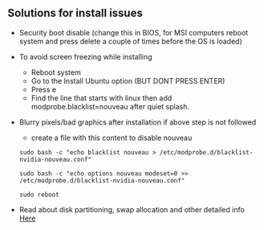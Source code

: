 ## Solutions for install issues 

- Security boot disable (change this in BIOS, for MSI computers reboot system and press delete a couple of times before the OS is loaded)

-  To avoid screen freezing while installing
    - Reboot system
    - Go to the Install Ubuntu option (BUT DONT PRESS ENTER)
    - Press e
    - Find the line that starts with linux then add modprobe.blacklist=nouveau after quiet splash.
- Blurry pixels/bad graphics after installation if above step is not followed
    - create a file with this content to disable nouveau
    ```
    sudo bash -c "echo blacklist nouveau > /etc/modprobe.d/blacklist-nvidia-nouveau.conf"
    
    sudo bash -c "echo options nouveau modeset=0 >> /etc/modprobe.d/blacklist-nvidia-nouveau.conf"
    
    sudo reboot
    ```

- Read about disk partitioning, swap allocation and other detailed info [Here](https://levelup.gitconnected.com/dual-booting-windows-10-with-ubuntu-16-04-mission-msi-1efd3e131dc)